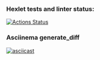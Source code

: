 ### Hexlet tests and linter status:
[![Actions Status](https://github.com/s-gala/python-project-50/actions/workflows/hexlet-check.yml/badge.svg)](https://github.com/s-gala/python-project-50/actions)

### Asciinema generate_diff
[![asciicast]( https://asciinema.org/a/cpQk3T2v3jLt3NQ6K9d4IaJTh.svg )]( https://asciinema.org/a/cpQk3T2v3jLt3NQ6K9d4IaJTh )